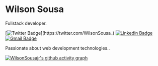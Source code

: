 # Wilson Sousa

Fullstack developer.

[![Twitter Badge](https://img.shields.io/badge/-@WilsonSousa_-00875f?style=flat-square&labelColor=00875f&logo=twitter&logoColor=white&link=https://twitter.com/WilsonSousa_)](https://twitter.com/WilsonSousa_) 
[![Linkedin Badge](https://img.shields.io/badge/-WilsonSousajr-00875f?style=flat-square&logo=Linkedin&logoColor=white&link=https://www.linkedin.com/in/wilsonsousajúnior/)](https://www.linkedin.com/in/wilsonsousajúnior/) 
[![Gmail Badge](https://img.shields.io/badge/-wstechnology.br@gmail.com-00875f?style=flat-square&logo=Gmail&logoColor=white&link=mailto:wstechnology.br@gmail.com)](mailto:wstechnology.br@gmail.com)

Passionate about web development technologies..

[![WilsonSousajr's github activity graph](https://github-readme-activity-graph.vercel.app/graph?username=WilsonSousajr&theme=vue)](https://github.com/ashutosh00710/github-readme-activity-graph)
